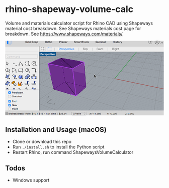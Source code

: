 # rhino-shapeway-volume-calc

Volume and materials calculator script for Rhino CAD using Shapeways material cost breakdown. See Shapeways materials cost page for breakdown. See https://www.shapeways.com/materials/

![ShapewaysVolumeCalculator for Rhino](https://github.com/talitw/rhino-shapeway-volume-calc/blob/master/volume-calc.gif)

## Installation and Usage (macOS)

 - Clone or download this repo
 - Run `./install.sh` to install the Python script
 - Restart Rhino, run command ShapewaysVolumeCalculator

## Todos

 - Windows support
